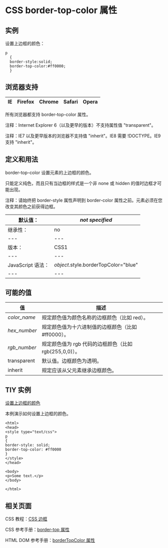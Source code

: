 # CSS border-top-color 属性



## 实例

设置上边框的颜色：

```
p
  {
  border-style:solid;
  border-top-color:#ff0000;
  }

```

## 浏览器支持

| IE | Firefox | Chrome | Safari | Opera |
| --- | --- | --- | --- | --- |

所有浏览器都支持 border-top-color 属性。

注释：Internet Explorer 6（以及更早的版本）不支持属性值 "transparent"。

注释：IE7 以及更早版本的浏览器不支持值 "inherit"。IE8 需要 !DOCTYPE。IE9 支持 "inherit"。

## 定义和用法

border-top-color 设置元素的上边框的颜色。

只能定义纯色，而且只有当边框的样式是一个非 none 或 hidden 的值时边框才可能出现。

注释：请始终把 border-style 属性声明到 border-color 属性之前。元素必须在您改变其颜色之前获得边框。

| 默认值： | _not specified_ |
| --- | --- |
| 继承性： | no |
| --- | --- |
| 版本： | CSS1 |
| --- | --- |
| JavaScript 语法： | _object_.style.borderTopColor="blue" |
| --- | --- |

## 可能的值

| 值 | 描述 |
| --- | --- |
| *color_name* | 规定颜色值为颜色名称的边框颜色（比如 red）。 |
| *hex_number* | 规定颜色值为十六进制值的边框颜色（比如 #ff0000）。 |
| *rgb_number* | 规定颜色值为 rgb 代码的边框颜色（比如 rgb(255,0,0)）。 |
| transparent | 默认值。边框颜色为透明。 |
| inherit | 规定应该从父元素继承边框颜色。 |

## TIY 实例

[设置上边框的颜色](/tiy/t.asp?f=csse_border-top-color)

本例演示如何设置上边框的颜色。

```
<html>
<head>
<style type="text/css">
p 
{
border-style: solid;
border-top-color: #ff0000
}
</style>
</head>

<body>
<p>Some text.</p>
</body>

</html>

```

## 相关页面

CSS 教程：[CSS 边框](/css/css_border.asp "CSS 边框")

CSS 参考手册：[border-top 属性](/cssref/pr_border-top.asp "CSS border-top 属性")

HTML DOM 参考手册：[borderTopColor 属性](/jsref/prop_style_bordertopcolor.asp "HTML DOM borderTopColor 属性")



